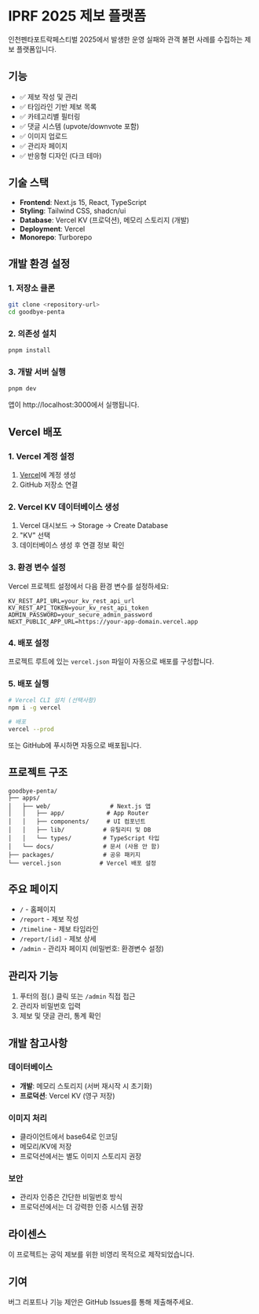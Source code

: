 # IPRF 2025 제보 플랫폼

인천펜타포트락페스티벌 2025에서 발생한 운영 실패와 관객 불편 사례를 수집하는 제보 플랫폼입니다.

## 기능

- ✅ 제보 작성 및 관리
- ✅ 타임라인 기반 제보 목록
- ✅ 카테고리별 필터링
- ✅ 댓글 시스템 (upvote/downvote 포함)
- ✅ 이미지 업로드
- ✅ 관리자 페이지
- ✅ 반응형 디자인 (다크 테마)

## 기술 스택

- **Frontend**: Next.js 15, React, TypeScript
- **Styling**: Tailwind CSS, shadcn/ui
- **Database**: Vercel KV (프로덕션), 메모리 스토리지 (개발)
- **Deployment**: Vercel
- **Monorepo**: Turborepo

## 개발 환경 설정

### 1. 저장소 클론

```bash
git clone <repository-url>
cd goodbye-penta
```

### 2. 의존성 설치

```bash
pnpm install
```

### 3. 개발 서버 실행

```bash
pnpm dev
```

앱이 http://localhost:3000에서 실행됩니다.

## Vercel 배포

### 1. Vercel 계정 설정

1. [Vercel](https://vercel.com)에 계정 생성
2. GitHub 저장소 연결

### 2. Vercel KV 데이터베이스 생성

1. Vercel 대시보드 → Storage → Create Database
2. "KV" 선택
3. 데이터베이스 생성 후 연결 정보 확인

### 3. 환경 변수 설정

Vercel 프로젝트 설정에서 다음 환경 변수를 설정하세요:

```
KV_REST_API_URL=your_kv_rest_api_url
KV_REST_API_TOKEN=your_kv_rest_api_token
ADMIN_PASSWORD=your_secure_admin_password
NEXT_PUBLIC_APP_URL=https://your-app-domain.vercel.app
```

### 4. 배포 설정

프로젝트 루트에 있는 `vercel.json` 파일이 자동으로 배포를 구성합니다.

### 5. 배포 실행

```bash
# Vercel CLI 설치 (선택사항)
npm i -g vercel

# 배포
vercel --prod
```

또는 GitHub에 푸시하면 자동으로 배포됩니다.

## 프로젝트 구조

```
goodbye-penta/
├── apps/
│   ├── web/                 # Next.js 앱
│   │   ├── app/            # App Router
│   │   ├── components/     # UI 컴포넌트
│   │   ├── lib/           # 유틸리티 및 DB
│   │   └── types/         # TypeScript 타입
│   └── docs/              # 문서 (사용 안 함)
├── packages/              # 공유 패키지
└── vercel.json           # Vercel 배포 설정
```

## 주요 페이지

- `/` - 홈페이지
- `/report` - 제보 작성
- `/timeline` - 제보 타임라인
- `/report/[id]` - 제보 상세
- `/admin` - 관리자 페이지 (비밀번호: 환경변수 설정)

## 관리자 기능

1. 푸터의 점(.) 클릭 또는 `/admin` 직접 접근
2. 관리자 비밀번호 입력
3. 제보 및 댓글 관리, 통계 확인

## 개발 참고사항

### 데이터베이스

- **개발**: 메모리 스토리지 (서버 재시작 시 초기화)
- **프로덕션**: Vercel KV (영구 저장)

### 이미지 처리

- 클라이언트에서 base64로 인코딩
- 메모리/KV에 저장
- 프로덕션에서는 별도 이미지 스토리지 권장

### 보안

- 관리자 인증은 간단한 비밀번호 방식
- 프로덕션에서는 더 강력한 인증 시스템 권장

## 라이센스

이 프로젝트는 공익 제보를 위한 비영리 목적으로 제작되었습니다.

## 기여

버그 리포트나 기능 제안은 GitHub Issues를 통해 제출해주세요.